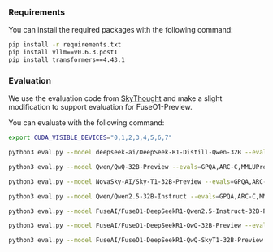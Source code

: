 ### Requirements
You can install the required packages with the following command:

```bash
pip install -r requirements.txt 
pip install vllm==v0.6.3.post1
pip install transformers==4.43.1
```

### Evaluation

We use the evaluation code from [SkyThought](https://github.com/NovaSky-AI/SkyThought/tree/main/skythought/tools) and make a slight modification to support evaluation for FuseO1-Preview.

You can evaluate with the following command:

```bash
export CUDA_VISIBLE_DEVICES="0,1,2,3,4,5,6,7"

python3 eval.py --model deepseek-ai/DeepSeek-R1-Distill-Qwen-32B --evals=GPQA,ARC-C,MMLUPro,MMLU --tp=8 --output_file=results.txt --temperatures 0.7

python3 eval.py --model Qwen/QwQ-32B-Preview --evals=GPQA,ARC-C,MMLUPro,MMLU --tp=8 --output_file=results.txt --temperatures 0.7

python3 eval.py --model NovaSky-AI/Sky-T1-32B-Preview --evals=GPQA,ARC-C,MMLUPro,MMLU --tp=8 --output_file=results.txt --temperatures 0.7

python3 eval.py --model Qwen/Qwen2.5-32B-Instruct --evals=GPQA,ARC-C,MMLUPro,MMLU --tp=8 --output_file=results.txt --temperatures 0.7

python3 eval.py --model FuseAI/FuseO1-DeepSeekR1-Qwen2.5-Instruct-32B-Preview --evals=GPQA,ARC-C,MMLUPro,MMLU --tp=8 --output_file=results.txt --temperatures 0.7

python3 eval.py --model FuseAI/FuseO1-DeepSeekR1-QwQ-32B-Preview --evals=GPQA,ARC-C,MMLUPro,MMLU --tp=8 --output_file=results.txt --temperatures 0.7

python3 eval.py --model FuseAI/FuseO1-DeepSeekR1-QwQ-SkyT1-32B-Preview --evals=GPQA,ARC-C,MMLUPro,MMLU --tp=8 --output_file=results.txt --temperatures 0.7
```